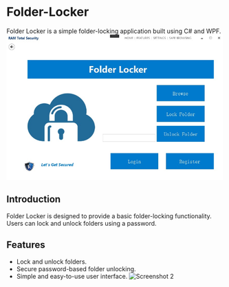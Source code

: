 # Folder-Locker
Folder Locker is a simple folder-locking application built using C# and WPF.
![Screenshot 1](Folder_Locker.png)
## Introduction

Folder Locker is designed to provide a basic folder-locking functionality. Users can lock and unlock folders using a password.
## Features

- Lock and unlock folders.
- Secure password-based folder unlocking.
- Simple and easy-to-use user interface.
![Screenshot 2](Login_Locker.png)

